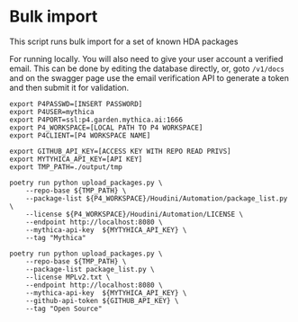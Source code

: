 Bulk import
===

This script runs bulk import for a set of known HDA packages

For running locally. You will also need to give your user account a verified email. 
This can be done by editing the database directly, or, goto `/v1/docs` and on the 
swagger page use the email verification API to generate a token and then submit it
for validation.


```
export P4PASSWD=[INSERT PASSWORD]
export P4USER=mythica
export P4PORT=ssl:p4.garden.mythica.ai:1666
export P4_WORKSPACE=[LOCAL PATH TO P4 WORKSPACE]
export P4CLIENT=[P4 WORKSPACE NAME]

export GITHUB_API_KEY=[ACCESS KEY WITH REPO READ PRIVS]
export MYTYHICA_API_KEY=[API KEY]
export TMP_PATH=./output/tmp

poetry run python upload_packages.py \
    --repo-base ${TMP_PATH} \
    --package-list ${P4_WORKSPACE}/Houdini/Automation/package_list.py \
    --license ${P4_WORKSPACE}/Houdini/Automation/LICENSE \
    --endpoint http://localhost:8080 \
    --mythica-api-key  ${MYTYHICA_API_KEY} \
    --tag "Mythica"

poetry run python upload_packages.py \
    --repo-base ${TMP_PATH} \
    --package-list package_list.py \
    --license MPLv2.txt \
    --endpoint http://localhost:8080 \
    --mythica-api-key  ${MYTYHICA_API_KEY} \
    --github-api-token ${GITHUB_API_KEY} \
    --tag "Open Source" 
```

